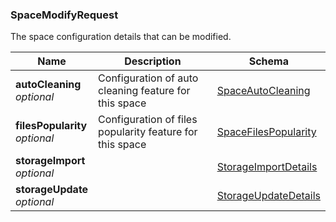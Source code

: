 
<a name="spacemodifyrequest"></a>
### SpaceModifyRequest
The space configuration details that can be modified.


|Name|Description|Schema|
|---|---|---|
|**autoCleaning**  <br>*optional*|Configuration of auto cleaning feature for this space|[SpaceAutoCleaning](SpaceAutoCleaning.md#spaceautocleaning)|
|**filesPopularity**  <br>*optional*|Configuration of files popularity feature for this space|[SpaceFilesPopularity](SpaceFilesPopularity.md#spacefilespopularity)|
|**storageImport**  <br>*optional*||[StorageImportDetails](StorageImportDetails.md#storageimportdetails)|
|**storageUpdate**  <br>*optional*||[StorageUpdateDetails](StorageUpdateDetails.md#storageupdatedetails)|




